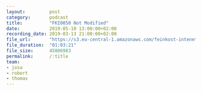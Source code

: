 ```yaml
---
layout:         post
category:       podcast
title:          "FKI0050 Not Modified"
date:           2019-05-10 13:00:00+02:00
recording_date: 2019-03-13 21:00:00+02:00
file_url:       "https://s3.eu-central-1.amazonaws.com/feinkost-intenet/fki0050.mp3"
file_duration:  "01:03:21"
file_size:      45806983
permalink:      /:title
team:
- josa
- robert
- thomas
---
```


